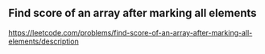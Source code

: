 ## Find score of an array after marking all elements
https://leetcode.com/problems/find-score-of-an-array-after-marking-all-elements/description
